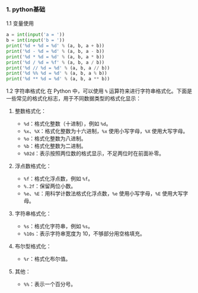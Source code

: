 ### 1. python基础

1.1 变量使用

```python
a = int(input('a = '))
b = int(input('b = '))
print('%d + %d = %d' % (a, b, a + b))
print('%d - %d = %d' % (a, b, a - b))
print('%d * %d = %d' % (a, b, a * b))
print('%d / %d = %f' % (a, b, a / b))
print('%d // %d = %d' % (a, b, a // b))
print('%d %% %d = %d' % (a, b, a % b))
print('%d ** %d = %d' % (a, b, a ** b))
```

1.2 字符串格式化
在 Python 中，可以使用 `%` 运算符来进行字符串格式化。下面是一些常见的格式化标志，用于不同数据类型的格式化显示：

1. 整数格式化：
    - `%d`：格式化整数（十进制），例如 `%d`。
    - `%x`、`%X`：格式化整数为十六进制，`%x` 使用小写字母，`%X` 使用大写字母。
    - `%o`：格式化整数为八进制。
    - `%b`：格式化整数为二进制。
    - `%02d`：表示按照两位数的格式显示，不足两位时在前面补零。

2. 浮点数格式化：
    - `%f`：格式化浮点数，例如 `%f`。
    - `%.2f`：保留两位小数。
    - `%e`、`%E`：用科学计数法格式化浮点数，`%e` 使用小写字母，`%E` 使用大写字母。

3. 字符串格式化：
    - `%s`：格式化字符串，例如 `%s`。
    - `%10s`：表示字符串宽度为 10，不够部分用空格填充。

4. 布尔型格式化：
    - `%r`：格式化布尔值。

5. 其他：
    - `%%`：表示一个百分号。